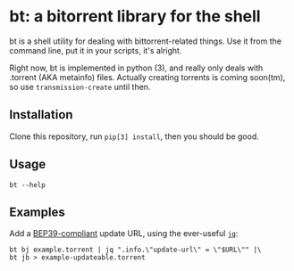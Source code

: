 # bt: a bitorrent library for the shell

bt is a shell utility for dealing with bittorrent-related
things. Use it from the command line, put it in your scripts, it's alright.

Right now, bt is implemented in python (3), and really only deals with .torrent
(AKA metainfo) files. Actually creating torrents is coming soon(tm), so
use `transmission-create` until then.

## Installation

Clone this repository, run `pip[3] install`, then you should be good.

## Usage

    bt --help

## Examples

Add a [BEP39-compliant][1] update URL, using the ever-useful [`jq`][0]:

    bt bj example.torrent | jq ".info.\"update-url\" = \"$URL\"" |\
    bt jb > example-updateable.torrent

[1]: http://www.bittorrent.org/beps/bep_0039.html
[0]: http://stedolan.github.io/jq/
